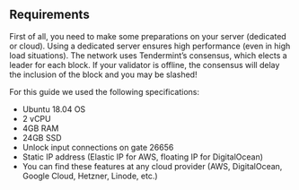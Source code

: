 ## Requirements

First of all, you need to make some preparations on your server (dedicated or cloud). Using a dedicated server ensures high performance (even in high load situations). The network uses Tendermint’s consensus, which elects a leader for each block. If your validator is offline, the consensus will delay the inclusion of the block and you may be slashed!

For this guide we used the following specifications:

- Ubuntu 18.04 OS
- 2 vCPU
- 4GB RAM
- 24GB SSD
- Unlock input connections on gate 26656
- Static IP address (Elastic IP for AWS, floating IP for DigitalOcean)
- You can find these features at any cloud provider (AWS, DigitalOcean, Google Cloud, Hetzner, Linode, etc.)
